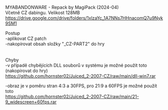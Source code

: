 MYABANDONWARE - Repack by MagiPack (2024-04)
<br/>
Včetně CZ dabingu. Velikost 128MB https://drive.google.com/drive/folders/1xlzaYc_1A7NNs7HHnacomQ7u9Nyk9SM1

Postup
<br/>
-aplikovat CZ patch
<br/>
-nakopírovat obsah složky "_CZ-PART2" do hry
<br/>
<br/>
<br/>
Chyby
<br/>
-v případě chybějících DLL souborů v systému je možné použít toto (nakopírovat do hry)
<br/>
https://github.com/hornster02/Juiced_2-2007-CZ/raw/main/dll-win7.rar

-obraz je v poměru stran 4:3 a 30FPS, pro 21:9 a 60FPS je možné použít toto
<br/>
https://github.com/hornster02/Juiced_2-2007-CZ/raw/main/21-9_widescreen+60fps.rar
